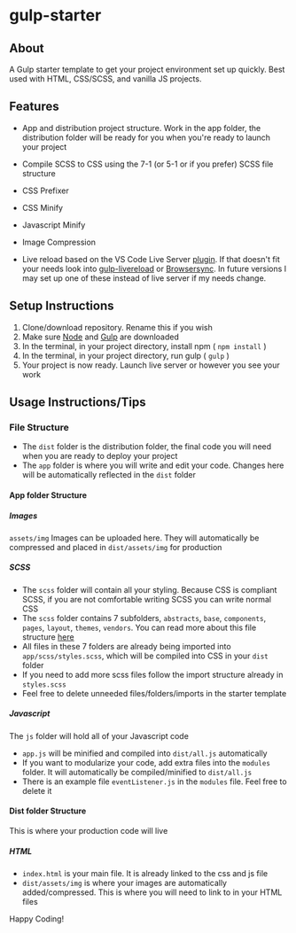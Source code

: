 # gulp-starter

## About
A Gulp starter template to get your project environment set up quickly. Best used with HTML, CSS/SCSS, and vanilla JS projects.

## Features
- App and distribution project structure. Work in the app folder, the distribution folder will be ready for you when you're ready to launch your project
- Compile SCSS to CSS using the 7-1 (or 5-1 or if you prefer) SCSS file structure
- CSS Prefixer
- CSS Minify
- Javascript Minify
- Image Compression

- Live reload based on the VS Code Live Server [plugin](https://marketplace.visualstudio.com/items?itemName=ritwickdey.LiveServer). If that doesn't fit your needs look into [gulp-livereload](https://www.npmjs.com/package/gulp-livereload) or [Browsersync](https://browsersync.io/docs/gulp). In future versions I may set up one of these instead of live server if my needs change.

## Setup Instructions

1. Clone/download repository. Rename this if you wish
2. Make sure [Node](https://nodejs.org/en/download/) and [Gulp](https://gulpjs.com/docs/en/getting-started/quick-start) are downloaded
3. In the terminal, in your project directory, install npm ( `npm install` )
4. In the terminal, in your project directory, run gulp ( `gulp` )
5. Your project is now ready. Launch live server or however you see your work

## Usage Instructions/Tips

### File Structure
- The `dist` folder is the distribution folder, the final code you will need when you are ready to deploy your project
- The `app` folder is where you will write and edit your code. Changes here will be automatically reflected in the `dist` folder

#### App folder Structure

##### Images
`assets/img` Images can be uploaded here. They will automatically be compressed and placed in `dist/assets/img` for production

##### SCSS
- The `scss` folder will contain all your styling. Because CSS is compliant SCSS, if you are not comfortable writing SCSS you can write normal CSS
- The `scss` folder contains 7 subfolders, `abstracts`, `base`, `components`, `pages`, `layout`, `themes`, `vendors`. You can read more about this file structure [here](https://sass-guidelin.es/#the-7-1-pattern)
- All files in these 7 folders are already being imported into `app/scss/styles.scss`, which will be compiled into CSS in your `dist` folder
- If you need to add more scss files follow the import structure already in `styles.scss`
- Feel free to delete unneeded files/folders/imports in the starter template

##### Javascript
The `js` folder will hold all of your Javascript code
- `app.js` will be minified and compiled into `dist/all.js` automatically
- If you want to modularize your code, add extra files into the `modules` folder. It will automatically be compiled/minified to `dist/all.js`
- There is an example file `eventListener.js` in the `modules` file. Feel free to delete it

#### Dist folder Structure
This is where your production code will live

##### HTML
- `index.html` is your main file. It is already linked to the css and js file
- `dist/assets/img` is where your images are automatically added/compressed. This is where you will need to link to in your HTML files

Happy Coding!
